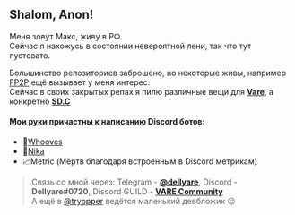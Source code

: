 ## Shalom, Anon!

Меня зовут Макс, живу в РФ.  
Сейчас я нахожусь в состоянии невероятной лени, так что тут пустовато.

Большинство репозиториев заброшено, но некоторые живы, например [FP2P](https://github.com/Dellyare/fakepngtopng) ещё вызывает у меня интерес.  
Сейчас в своих закрытых репах я пилю различные вещи для [**Vare**](https://vare.pw/), а конкретно [**SD.C**](https://sdc.su/)

#### Мои руки причастны к написанию Discord ботов:
- 🐴[Whooves](https://discord.com/oauth2/authorize?client_id=531094088695414804&scope=bot+applications.commands&permissions=435547222)
- 🔨[Nika](https://discord.com/oauth2/authorize?client_id=543858333585506315&scope=bot+applications.commands&permissions=8)
- 📈Metric (Мёртв благодаря встроенным в Discord метрикам)

  
> Связь со мной через: Telegram - [**@dellyare**](https://t.me/dellyare), Discord - **Dellyare#0720**, Discord GUILD - [**VARE Community**](https://discord.com/invite/8KKVhTU)  
> А ещё в [@tryopper](https://t.me/tryopper) ведётся маленький девбложик 😉
